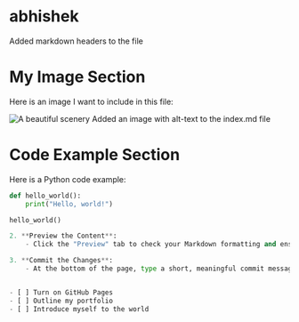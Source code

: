 # abhishek 
Added markdown headers to the file
# My Image Section

Here is an image I want to include in this file:

![A beautiful scenery](https://example.com/"C:\Users\abhis\Downloads\wp4511378.jpg")
Added an image with alt-text to the index.md file
# Code Example Section

Here is a Python code example:

```python
def hello_world():
    print("Hello, world!")

hello_world()

2. **Preview the Content**:
    - Click the "Preview" tab to check your Markdown formatting and ensure the code block is displayed correctly.

3. **Commit the Changes**:
    - At the bottom of the page, type a short, meaningful commit message describing the change you made to the file. For example: `Added a Python code example to the index.md file`.


- [ ] Turn on GitHub Pages
- [ ] Outline my portfolio
- [ ] Introduce myself to the world


